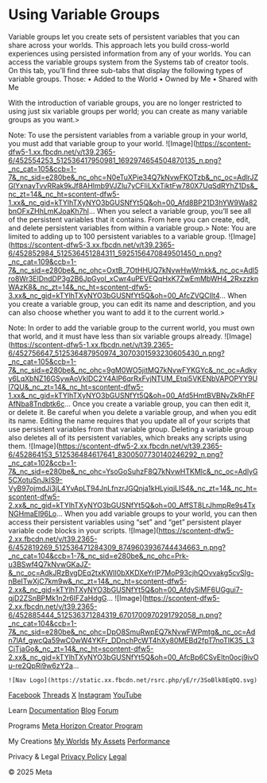 # Using Variable Groups

 Variable groups let you create sets of persistent variables that you can share
across your worlds. This approach lets you build cross-world experiences using
persisted information from any of your worlds. You can access the variable groups
system from the Systems tab of creator tools. On this tab, you’ll find three sub-tabs that display the
following types of variable groups. Those:
• Added to the World
• Owned by Me
• Shared with Me

 With the introduction of variable groups, you are no longer restricted to using
just six variable groups per world; you can create as many variable groups as
you want.> 

 Note: To use the persistent variables from a variable group in your world, you must
add that variable group to your world. ![Image](https://scontent-dfw5-1.xx.fbcdn.net/v/t39.2365-6/452554253_512536417950981_1692974654504870135_n.png?_nc_cat=105&ccb=1-7&_nc_sid=e280be&_nc_ohc=N0eTuXPie34Q7kNvwFKOTzb&_nc_oc=AdlrJZGlYxnayTvvRRak9kJf8AHlmb9VJZlu7yCFliLXxTiktFw780X7UqSdRYhZ1Ds&_nc_zt=14&_nc_ht=scontent-dfw5-1.xx&_nc_gid=kTYlhTXyNYO3bGUSNfYt5Q&oh=00_Afd8BP21D3hYW9Wa82bnOFxZHhLmKJoaKh7hl...
 When you select a variable group, you’ll see all of the persistent variables
that it contains. From here you can create, edit, and delete persistent variables
from within a variable group.> 
 Note: You are limited to adding up to 100 persistent variables to a variable group. ![Image](https://scontent-dfw5-3.xx.fbcdn.net/v/t39.2365-6/452852984_512536451284311_5925156470849501450_n.png?_nc_cat=109&ccb=1-7&_nc_sid=e280be&_nc_ohc=OxtB_7OtHHUQ7kNvwHwWmkk&_nc_oc=Adl5ro8Wr3ElDndDP3g2B6JpGyol_xCwr4uPEVEQqHxK7ZwEmMbWH4_2RxzzknWAzK8&_nc_zt=14&_nc_ht=scontent-dfw5-3.xx&_nc_gid=kTYlhTXyNYO3bGUSNfYt5Q&oh=00_AfcZVQCIlt4...
 When you create a variable group, you can edit its name and description, and you
can also choose whether you want to add it to the current world.> 

 Note: In order to add the variable group to the current world, you must own that
world, and it must have less than six variable groups already. ![Image](https://scontent-dfw5-1.xx.fbcdn.net/v/t39.2365-6/452756647_512536487950974_3070301593230605430_n.png?_nc_cat=105&ccb=1-7&_nc_sid=e280be&_nc_ohc=9gM0WO5jitMQ7kNvwFYKGYc&_nc_oc=Adkyy6LqXbNZ16GSywAoVklDC2Y4AIP6qrRxFvjNTUM_Etqi5VKENbVAPOPYY9Ul7QU&_nc_zt=14&_nc_ht=scontent-dfw5-1.xx&_nc_gid=kTYlhTXyNYO3bGUSNfYt5Q&oh=00_Afd5HmtBVBNvZkRhFFAfNba8Tndbtk6c...
 Once you create a variable group, you can then edit it, or delete it. Be careful
when you delete a variable group, and when you edit its name. Editing the name
requires that you update all of your scripts that use persistent variables from
that variable group. Deleting a variable group also deletes all of its
persistent variables, which breaks any scripts using them. ![Image](https://scontent-dfw5-2.xx.fbcdn.net/v/t39.2365-6/452864153_512536484617641_8300507730140246292_n.png?_nc_cat=102&ccb=1-7&_nc_sid=e280be&_nc_ohc=YsoGoSuhzF8Q7kNvwHTKMlc&_nc_oc=AdlyG5CXotuSnJklS9-VyB97ojmdJi3jL4YvApLT94JnLfnzrJGQnja1kHLyiqjLIS4&_nc_zt=14&_nc_ht=scontent-dfw5-2.xx&_nc_gid=kTYlhTXyNYO3bGUSNfYt5Q&oh=00_AffST8LrJhmpRe9s4TxNGHmaEl96Lo...
 When you add variable groups to your world, you can then access their persistent
variables using “set” and “get” persistent player variable code blocks in your
scripts. ![Image](https://scontent-dfw5-2.xx.fbcdn.net/v/t39.2365-6/452819269_512536471284309_8749603936744434663_n.png?_nc_cat=104&ccb=1-7&_nc_sid=e280be&_nc_ohc=Prk-u3BSwf4Q7kNvwGKaJZ-&_nc_oc=AdkJRzBvgDEq2txKWII0bXKDXeYrIP7MoP93cjhQOvvakg5cvSIg-nBeITwXjC7km9w&_nc_zt=14&_nc_ht=scontent-dfw5-2.xx&_nc_gid=kTYlhTXyNYO3bGUSNfYt5Q&oh=00_AfdySiMF6UGgui7-qjD2ZSnBPMk1n2r6IFZaHdgG...
 ![Image](https://scontent-dfw5-2.xx.fbcdn.net/v/t39.2365-6/452885444_512536371284319_6701700970291792058_n.png?_nc_cat=104&ccb=1-7&_nc_sid=e280be&_nc_ohc=DpO8SmuRwpEQ7kNvwFWPmtg&_nc_oc=Adn7lAf_gwcQa59wC0wW4YKFr_DDnchPcWT4hXy80MEBd2fpT7noTIK35_L3CjTjaGo&_nc_zt=14&_nc_ht=scontent-dfw5-2.xx&_nc_gid=kTYlhTXyNYO3bGUSNfYt5Q&oh=00_AfcBp6CSvEltn0ocj9ivOu-re2QpRi9w6zY2a...

    ![Nav Logo](https://static.xx.fbcdn.net/rsrc.php/yE/r/3SoBlk8EqOQ.svg)


[Facebook](https://www.facebook.com/MetaHorizon/)
[Threads](https://www.threads.com/@metahorizon)
[X](https://x.com/MetaHorizon)
[Instagram](https://www.instagram.com/metahorizon/)
[YouTube](https://www.youtube.com/@MetaQuestVR)

 Learn
[Documentation](https://developers.meta.com/horizon-worlds/learn/documentation/)
[Blog](https://developers.meta.com/horizon/blog/)
[Forum](https://communityforums.atmeta.com/t5/Creator-Forum/ct-p/Meta_Horizon_Creator_Forums)

 Programs
[Meta Horizon Creator Program](https://developers.meta.com/horizon-worlds/programs/)

 My Creations
[My Worlds](https://horizon.meta.com/creator/worlds_all/?utm_source=horizon_worlds_creator)
[My Assets](https://horizon.meta.com/creator/assets/?utm_source=horizon_worlds_creator)
[Performance](https://horizon.meta.com/creator/performance/traces/?utm_source=horizon_worlds_creator)

 Privacy & Legal
[Privacy Policy](https://www.meta.com/legal/privacy-policy/)
[Legal](https://www.meta.com/legal/supplemental-terms-of-service/)

 © 2025 Meta
